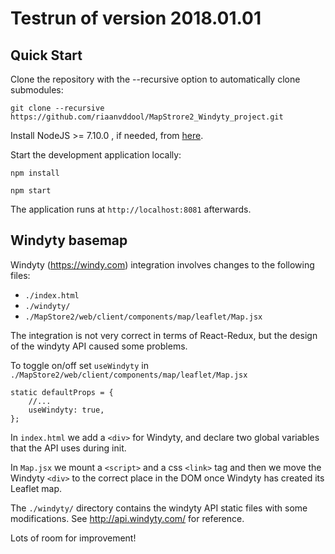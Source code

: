 Testrun of version 2018.01.01
==========

Quick Start
------------

Clone the repository with the --recursive option to automatically clone submodules:

`git clone --recursive https://github.com/riaanvddool/MapStrore2_Windyty_project.git`

Install NodeJS >= 7.10.0 , if needed, from [here](https://nodejs.org/en/download/releases/).

Start the development application locally:

`npm install`

`npm start`

The application runs at `http://localhost:8081` afterwards.


Windyty basemap
---------------

Windyty (https://windy.com) integration involves changes to the following files:

* `./index.html` 
* `./windyty/`
* `./MapStore2/web/client/components/map/leaflet/Map.jsx`

The integration is not very correct in terms of React-Redux, but the design of the windyty API caused some problems.

To toggle on/off set `useWindyty` in `./MapStore2/web/client/components/map/leaflet/Map.jsx`

    static defaultProps = {
        //...
        useWindyty: true,
    };

In `index.html` we add a `<div>` for Windyty, and declare two global variables that the API uses during init.

In `Map.jsx` we mount a `<script>` and a css `<link>` tag and then we move the Windyty `<div>` to the correct place in the DOM once Windyty has created its Leaflet map.

The `./windyty/` directory contains the windyty API static files with some modifications. See http://api.windyty.com/ for reference.

Lots of room for improvement!

